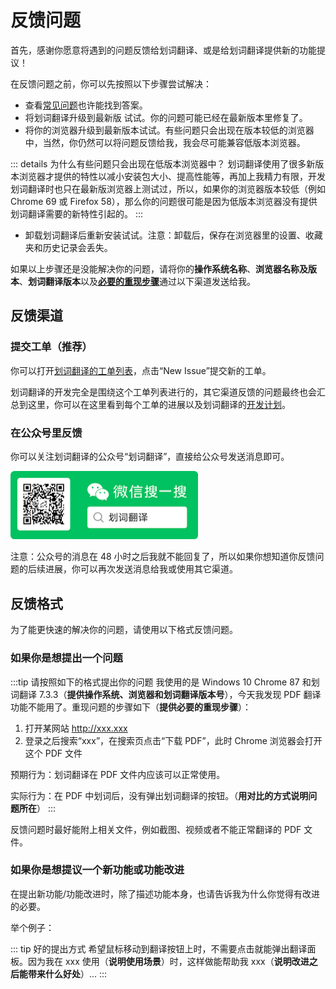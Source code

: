 # 反馈问题

首先，感谢你愿意将遇到的问题反馈给划词翻译、或是给划词翻译提供新的功能提议！

在反馈问题之前，你可以先按照以下步骤尝试解决：

- 查看[常见问题](faq.html)也许能找到答案。
- 将划词翻译升级到最新版 <LatestVersion /> 试试。你的问题可能已经在最新版本里修复了。
- 将你的浏览器升级到最新版本试试。有些问题只会出现在版本较低的浏览器中，当然，你仍然可以将问题反馈给我，我会尽可能兼容低版本浏览器。

::: details 为什么有些问题只会出现在低版本浏览器中？
划词翻译使用了很多新版本浏览器才提供的特性以减小安装包大小、提高性能等，再加上我精力有限，开发划词翻译时也只在最新版浏览器上测试过，所以，如果你的浏览器版本较低（例如 Chrome 69 或 Firefox 58），那么你的问题很可能是因为低版本浏览器没有提供划词翻译需要的新特性引起的。
:::

- 卸载划词翻译后重新安装试试。注意：卸载后，保存在浏览器里的设置、收藏夹和历史记录会丢失。

如果以上步骤还是没能解决你的问题，请将你的**操作系统名称**、**浏览器名称及版本**、**划词翻译版本**以及[**必要的重现步骤**](#如果你是想提出一个问题)通过以下渠道发送给我。

## 反馈渠道

### 提交工单（推荐）

你可以打开[划词翻译的工单列表](https://github.com/Selection-Translator/crx-selection-translate/issues)，点击“New Issue”提交新的工单。

划词翻译的开发完全是围绕这个工单列表进行的，其它渠道反馈的问题最终也会汇总到这里，你可以在这里看到每个工单的进展以及划词翻译的[开发计划](https://github.com/lmk123/crx-selection-translate/milestones)。

### 在公众号里反馈

你可以关注划词翻译的公众号“划词翻译”，直接给公众号发送消息即可。

<img src="./.vuepress/public/wx.png" alt="公众号名称：划词翻译" width="300">

注意：公众号的消息在 48 小时之后我就不能回复了，所以如果你想知道你反馈问题的后续进展，你可以再次发送消息给我或使用其它渠道。

## 反馈格式

为了能更快速的解决你的问题，请使用以下格式反馈问题。

### 如果你是想提出一个问题

:::tip 请按照如下的格式提出你的问题
我使用的是 Windows 10 Chrome 87 和划词翻译 7.3.3（**提供操作系统、浏览器和划词翻译版本号**），今天我发现 PDF 翻译功能不能用了。重现问题的步骤如下（**提供必要的重现步骤**）：

1. 打开某网站 http://xxx.xxx
2. 登录之后搜索“xxx”，在搜索页点击“下载 PDF”，此时 Chrome 浏览器会打开这个 PDF 文件

预期行为：划词翻译在 PDF 文件内应该可以正常使用。

实际行为：在 PDF 中划词后，没有弹出划词翻译的按钮。（**用对比的方式说明问题所在**）
:::

反馈问题时最好能附上相关文件，例如截图、视频或者不能正常翻译的 PDF 文件。

### 如果你是想提议一个新功能或功能改进

在提出新功能/功能改进时，除了描述功能本身，也请告诉我为什么你觉得有改进的必要。

举个例子：

::: tip 好的提出方式
希望鼠标移动到翻译按钮上时，不需要点击就能弹出翻译面板。因为我在 xxx 使用（**说明使用场景**）时，这样做能帮助我 xxx（**说明改进之后能带来什么好处**）...
:::
